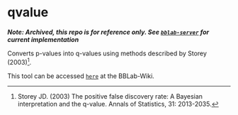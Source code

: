 # qvalue

*__Note: Archived, this repo is for reference only. See [`bblab-server`](https://github.com/cfe-lab/bblab-server) for current implementation__*

Converts p-values into q-values using methods described by Storey (2003)[^1].

[^1]: Storey JD. (2003) The positive false discovery rate: A Bayesian interpretation and the q-value. Annals of Statistics, 31: 2013-2035.

This tool can be accessed [`here`] at the BBLab-Wiki.

[`here`]: https://bblab-hivresearchtools.ca/django/tools/qvalue/
